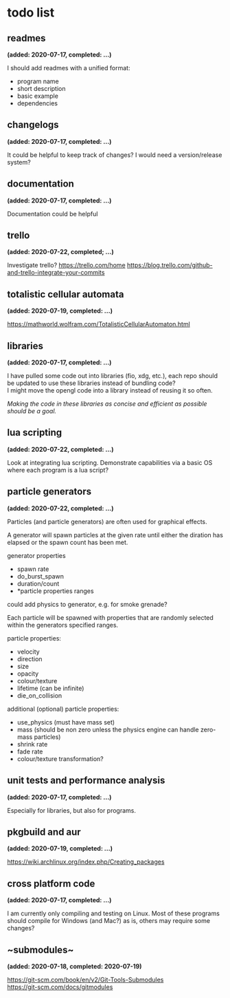 # todo list
## readmes
__(added: 2020-07-17, completed: ...)__

I should add readmes with a unified format:
- program name
- short description
- basic example
- dependencies

## changelogs
__(added: 2020-07-17, completed: ...)__

It could be helpful to keep track of changes?
I would need a version/release system?

## documentation
__(added: 2020-07-17, completed: ...)__

Documentation could be helpful

## trello
__(added: 2020-07-22, completed; ...)__

Investigate trello?
https://trello.com/home
https://blog.trello.com/github-and-trello-integrate-your-commits

## totalistic cellular automata
__(added: 2020-07-19, completed: ...)__

https://mathworld.wolfram.com/TotalisticCellularAutomaton.html

## libraries
__(added: 2020-07-17, completed: ...)__  

I have pulled some code out into libraries (fio, xdg, etc.), each repo should
be updated to use these libraries instead of bundling code?  
I might move the opengl code into a library instead of reusing it so often.  

*Making the code in these libraries as concise and efficient as possible should
be a goal.*

## lua scripting
__(added: 2020-07-22, completed: ...)__

Look at integrating lua scripting.
Demonstrate capabilities via a basic OS where each program is a lua script?

## particle generators
__(added: 2020-07-22, completed: ...)__

Particles (and particle generators) are often used for graphical effects.

A generator will spawn particles at the given rate until either the diration
has elapsed or the spawn count has been met.

generator properties
- spawn rate
- do_burst_spawn
- duration/count
- \*particle properties ranges

could add physics to generator, e.g. for smoke grenade?

Each particle will be spawned with properties that are randomly selected within
the generators specified ranges.

particle properties:
- velocity
- direction
- size
- opacity
- colour/texture
- lifetime (can be infinite)
- die_on_collision

additional (optional) particle properties:
- use_physics (must have mass set)
- mass (should be non zero unless the physics engine can handle zero-mass particles)
- shrink rate
- fade rate
- colour/texture transformation?

## unit tests and performance analysis
__(added: 2020-07-17, completed: ...)__

Especially for libraries, but also for programs.

## pkgbuild and aur
__(added: 2020-07-19, completed: ...)__

https://wiki.archlinux.org/index.php/Creating_packages

## cross platform code
__(added: 2020-07-17, completed: ...)__

I am currently only compiling and testing on Linux. Most of these programs
should compile for Windows (and Mac?) as is, others may require some changes?

## ~submodules~
__(added: 2020-07-18, completed: 2020-07-19)__

https://git-scm.com/book/en/v2/Git-Tools-Submodules  
https://git-scm.com/docs/gitmodules  
